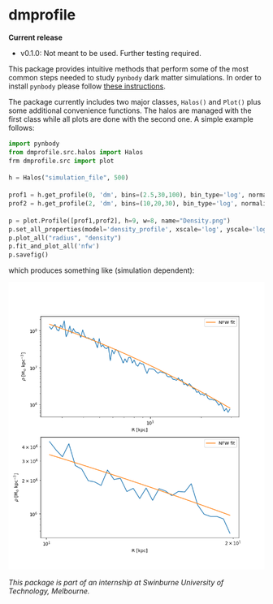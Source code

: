 # dmprofile

**Current release**

* v0.1.0: Not meant to be used. Further testing required.



This package provides intuitive methods that perform some of the most common steps needed to study `pynbody` dark matter simulations. In order to install `pynbody` please follow [these instructions](https://pynbody.github.io/pynbody/installation.html).

The package currently includes two major classes, `Halos()` and `Plot()` plus some additional convenience functions. The halos are managed with the first class while all plots are done with the second one. A simple example follows:

 
```python
import pynbody
from dmprofile.src.halos import Halos
frm dmprofile.src import plot

h = Halos("simulation_file", 500)

prof1 = h.get_profile(0, 'dm', bins=(2.5,30,100), bin_type='log', normalize=False)
prof2 = h.get_profile(2, 'dm', bins=(10,20,30), bin_type='log', normalize=False)

p = plot.Profile([prof1,prof2], h=9, w=8, name="Density.png")
p.set_all_properties(model='density_profile', xscale='log', yscale='log')
p.plot_all("radius", "density")
p.fit_and_plot_all('nfw')                                                                                     
p.savefig()
```
which produces something like (simulation dependent):

[Density]: https://github.com/b-fontana/DarkMatter/blob/master/figs/test.png
![Density][Density]
 
*This package is part of an internship at Swinburne University of Technology, Melbourne.*
